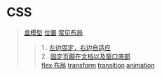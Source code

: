 # CSS

> [盒模型]()
> [位置]()
> [常见布局]()
>    >1 . [左边固定，右边自适应]()  
>    >2 . [固定页脚在文档以及窗口底部]()  
> [flex 布局]()
> [transform]()
> [transition]()
> [animation]()

